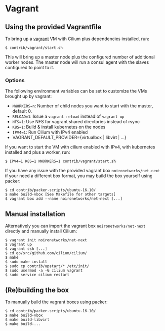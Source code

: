 # Vagrant

## Using the provided Vagrantfile

To bring up a [vagrant](https://www.vagrantup.com/) VM with Cilium plus
dependencies installed, run:

```
$ contrib/vagrant/start.sh
```

This will bring up a master node plus the configured number of additional worker
nodes. The master node will run a consul agent with the slaves configured to
point to it.

### Options

The following environment variables can be set to customize the VMs brought up
by vagrant:
 * `NWORKERS=n`: Number of child nodes you want to start with the master, default 0.
 * `RELOAD=1`: Issue a `vagrant reload` instead of `vagrant up`
 * `NFS=1`: Use NFS for vagrant shared directories instead of rsync
 * `K8S=1`: Build & install kubernetes on the nodes
 * `IPV4=1`: Run Cilium with IPv4 enabled
 * VAGRANT_DEFAULT_PROVIDER={virtualbox | libvirt | ...}

If you want to start the VM with cilium enabled with IPv4, with kubernetes installed
 and plus a worker, run:

 ```
 $ IPV4=1 K8S=1 NWORKERS=1 contrib/vagrant/start.sh
 ```

If you have any issue with the provided vagrant box `noironetworks/net-next`
if your need a different box format, you may build the box yourself using
packer:

```
$ cd contrib/packer-scripts/ubuntu-16.10/
$ make build-vbox [See Makefile for other targets]
$ vagrant box add --name noironetworks/net-next [...]
```

## Manual installation

Alternatively you can import the vagrant box `noironetworks/net-next` directly
and manually install Cilium:

  ```
  $ vagrant init noironetworks/net-next
  $ vagrant up
  $ vagrant ssh [...]
  $ cd go/src/github.com/cilium/cilium/
  $ make
  $ sudo make install
  $ sudo cp contrib/upstart/* /etc/init/
  $ sudo usermod -a -G cilium vagrant
  $ sudo service cilium restart
  ```

## (Re)building the box

To manually build the vagrant boxes using packer:

```
$ cd contrib/packer-scripts/ubuntu-16.10/
$ make build-vbox
$ make build-libvirt
$ make build-...
```
